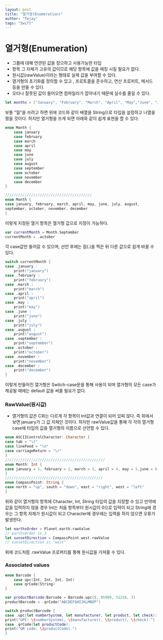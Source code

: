 ```yaml
---
layout: post
title: "열거형(Enumeration)"
author: "Tejay"
tags: "Swift"
---
```


# 열거형(Enumeration)

- 그룹에 대해 연관된 값을 정으하고 사용가능한 타입
- 항목 그 자체가 고유의 값이므로 해당 항목에 값을 매칭 시킬 필요가 없다.
- 원시값(rawValue)이라는 형태로 실제 값을 부여할 수 있다.
- 열거형의 초기화를 정의할 수 있고 , 프로토콜을 준수하고, 연산 프로퍼트, 메서드 등을 만들 수 있다.
- 오타나 잘못된 값이 들어오면 컴파일러가 잡아내기 때문에 실수를 줄일 수 있다.

```swift
let months = ["January", "February", "March", "April", "May","June", "July", "August","September", "October","November", "December"]
```

보통 "월"을 쓰려고 하면 위에 코드와 같이 배열을 String으로 타입을 설정하고 나열을 했을 것이다. 하지만 열거형을 쓰게 되면 아래와 같이 쉽게 표현을 할 수 있다.

```swift
enum Month {
	case january
	case february
	case march
	case april
	case may
	case june
	case july
	case august
	case september
	case october
	case november
	case december
}

////////////////////////////////////////
enum Month {
case january, february, march, april, may, june, july, august,
september, october, november, december
}
```

이렇게 지정된 열거 항목은 열거형 값으로 지정이 가능하다.

```swift
var currentMonth = Month.September
currentMonth = .actober
```

각 case값만 들어갈 수 있으며, 선언 후에는 점(.)을 찍은 뒤 다른 값으로 쉽게 바꿀 수 있다.

```swift
switch currentMonth {
case .january :
    print("january")
case .february :
    print("february")
case .march :
    print("march")
case .april :
    print("april")
case .may :
    print("may")
case .june :
    print("june")
case .july :
    print("july")
case .august :
    print("august")
case .september :
    print("september")
case .october :
    print("october")
case .november :
    print("november")
case .december :
    print("december")
}
```

이렇게 만들어진 열거형은 Switch-case문을 통해 사용이 되며 열거형의 모든 case가 제공될 때에는 default 값을 써줄 필요가 없다.

### RawValue(원시값)

- 열거형의 값은 C와는 다르게 각 항목이 Int값과 연결이 되어 있찌 않다. 즉 위에서 보면 january가 그 값 자체인 것이다. 하지만 rawValue값을 통해 각 각의 열거형 case에 타입의 값을 열거형의 이름으로 선언할 수 있다.

```swift
enum ASCIIControlCharacter: Character {
case tab = "\t"
case lineFeed = "\n"
case carriageReturn = "\r"
}
//////////////////////////////////////////////
enum Month: Int {
case january = 1, february = 2, march = 3, april = 4, may = 5,june = 6, july = 7, august = 8, september = 9,october = 10, november = 11, december = 12
}
/////////////////////////////////////////////
enum CompassPoint: String {
case north = "up", south = "down", east = "right", west = "left"
}
```

위와 같이 열거형의 항목에 Character, Int, String 타입의 값을 지정할 수 있고 만약에 값을 입력하지 않을 경우 Int는 처음 항목부터 원시값이 0으로 입력이 되고 String에 경우는 그 항목 자체가 원시값이 되고 Character에 경우에는 입력을 하지 않으면 오류가 발생한다.

```swift
let earthsOrder = Planet.earth.rawValue
// earthsOrder is 3
let sunsetDirection = CompassPoint.west.rawValue
// sunsetDirection is "west"
```

위에 코드처럼 .rawValue 프로퍼티를 통해 원시값을 가져올 수 있다.

### Associated values

```swift
enum Barcode {
	case upc(Int, Int, Int, Int)
	case qrCode(String)
}

var productBarcode:Barcode = Barcode.upc(8, 85909, 51226, 3)
productBarcode = .qrCode("ABCDEFGHIJKLMNOP")

switch productBarcode {
case .upc(let numberSystem, let manufacturer, let product, let check):
print("UPC: \(numberSystem), \(manufacturer), \(product), \(check).”)
case .qrCode(let productCode):
print("QR code: \(productCode).")
}
```
